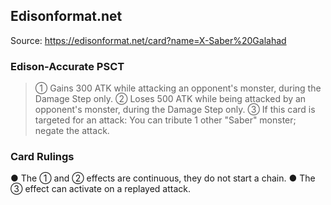 
## Edisonformat.net

Source: https://edisonformat.net/card?name=X-Saber%20Galahad

### Edison-Accurate PSCT

> ① Gains 300 ATK while attacking an opponent's monster, during the Damage Step only.
> ② Loses 500 ATK while being attacked by an opponent's monster, during the Damage Step only.
> ③ If this card is targeted for an attack: You can tribute 1 other "Saber" monster; negate the attack.

### Card Rulings

● The ① and ② effects are continuous, they do not start a chain.
● The ③ effect can activate on a replayed attack.
            